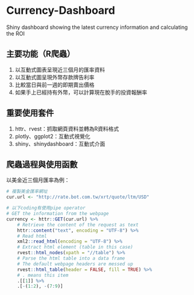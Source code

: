 # Currency-Dashboard
Shiny dashboard showing the latest currency information and calculating the ROI

## 主要功能（R爬蟲）
1. 以互動式圖表呈現近三個月的匯率資料
2. 以互動式圖呈現外幣存款牌告利率
3. 比較當日與前一週的即期賣出價格
4. 如果手上已經持有外幣，可以計算現在脫手的投資報酬率

## 重要使用套件
1. httr、rvest：抓取網頁資料並轉為R資料格式
2. plotly、ggplot2：互動式視覺化
3. shiny、shinydashboard：互動式介面

## 爬蟲過程與使用函數
以美金近三個月匯率為例：

```r
# 複製美金匯率網址
cur.url <- "http://rate.bot.com.tw/xrt/quote/ltm/USD"

# 以下coding有使用pipe operator
# GET the information from the webpage
currency <- httr::GET(cur.url) %>%
    # Retrieve the content of the request as text 
    httr::content("text", encoding = "UTF-8") %>%
    # Read html
    xml2::read_html(encoding = "UTF-8") %>%
    # Extract html element (table in this case)
    rvest::html_nodes(xpath = "//table") %>%
    # Parse the html table into a data frame
    # The default webpage headers are messed up
    rvest::html_table(header = FALSE, fill = TRUE) %>%
    # . means this item
    .[[1]] %>%
    .[-(1:2), -(7:9)]
```
